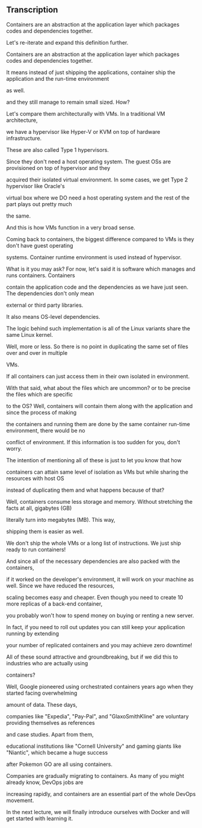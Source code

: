 

## Transcription

Containers are an abstraction at the application layer which packages codes and dependencies together.

Let's re-iterate and expand this definition further.

Containers are an abstraction at the application layer which packages codes and dependencies together.

It means instead of just shipping the applications, container ship the application and the run-time environment

as well.

and they still manage to remain small sized. How?

Let's compare them architecturally with VMs. In a traditional VM architecture,

we have a hypervisor like Hyper-V or KVM on top of hardware infrastructure.

These are also called Type 1 hypervisors.

Since they don't need a host operating system. The guest OSs are provisioned on top of hypervisor and they

acquired their isolated virtual environment. In some cases, we get Type 2 hypervisor like Oracle's

virtual box where we DO need a host operating system and the rest of the part plays out pretty much

the same.

And this is how VMs function in a very broad sense.

Coming back to containers, the biggest difference compared to VMs is they don't have guest operating

systems. Container runtime environment is used instead of hypervisor.

What is it you may ask? For now, let's said it is software which manages and runs containers. Containers

contain the application code and the dependencies as we have just seen. The dependencies don't only mean

external or third party libraries.

It also means OS-level dependencies.

The logic behind such implementation is all of the Linux variants share the same Linux kernel.

Well, more or less. So there is no point in duplicating the same set of files over and over in multiple

VMs.

If all containers can just access them in their own isolated in environment.

With that said, what about the files which are uncommon? or to be precise the files which are specific

to the OS? Well, containers will contain them along with the application and since the process of making

the containers and running them are done by the same container run-time environment, there would be no

conflict of environment. If this information is too sudden for you, don't worry.

The intention of mentioning all of these is just to let you know that how

containers can attain same level of isolation as VMs but while sharing the resources with host OS

instead of duplicating them and what happens because of that?

Well, containers consume less storage and memory. Without stretching the facts at all, gigabytes (GB)

literally turn into megabytes (MB). This way,

shipping them is easier as well.

We don't ship the whole VMs or a long list of instructions. We just ship ready to run containers!

And since all of the necessary dependencies are also packed with the containers,

if it worked on the developer's environment, it will work on your machine as well. Since we have reduced the resources,

scaling becomes easy and cheaper. Even though you need to create 10 more replicas of a back-end container,

you probably won't how to spend money on buying or renting a new server.

In fact, if you need to roll out updates you can still keep your application running by extending

your number of replicated containers and you may achieve zero downtime!

All of these sound attractive and groundbreaking, but if we did this to industries who are actually using

containers?

Well, Google pioneered using orchestrated containers years ago when they started facing overwhelming

amount of data. These days,

companies like "Expedia", "Pay-Pal", and "GlaxoSmithKline" are voluntary providing themselves as references

and case studies. Apart from them,

educational institutions like "Cornell University" and gaming giants like "Niantic", which became a huge success

after Pokemon GO are all using containers.

Companies are gradually migrating to containers. As many of you might already know, DevOps jobs are

increasing rapidly, and containers are an essential part of the whole DevOps movement.

In the next lecture, we will finally introduce ourselves with Docker and will get started with learning it.
